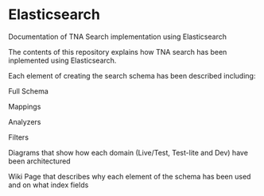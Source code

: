 # Elasticsearch
Documentation of TNA Search implementation using Elasticsearch


The contents of this repository explains how TNA search has been inplemented using Elasticsearch.

Each element of creating the search schema has been described including:

Full Schema

Mappings

Analyzers

Filters

Diagrams that show how each domain (Live/Test, Test-lite and Dev) have been architectured

Wiki Page that describes why each element of the schema has been used and on what index fields
